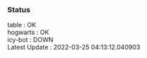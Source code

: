 ### Status


table : OK  
hogwarts : OK  
icy-bot : DOWN  
Latest Update : 2022-03-25 04:13:12.040903
